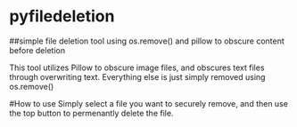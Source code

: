 # pyfiledeletion

##simple file deletion tool using os.remove() and pillow to obscure content before deletion


This tool utilizes Pillow to obscure image files, and obscures text files through overwriting text. 
Everything else is just simply removed using os.remove()

#How to use
Simply select a file you want to securely remove, and then use the top button to permenantly delete the file.



